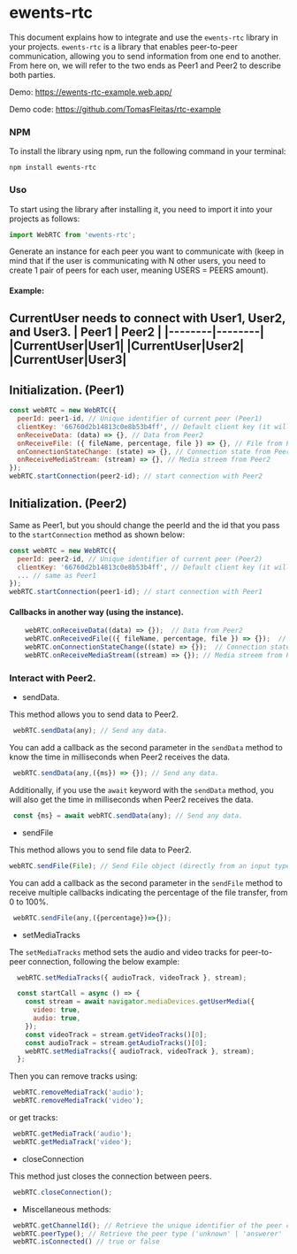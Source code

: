 # ewents-rtc

This document explains how to integrate and use the `ewents-rtc` library in your projects. `ewents-rtc` is a library that enables peer-to-peer communication, allowing you to send information from one end to another. From here on, we will refer to the two ends as Peer1 and Peer2 to describe both parties.

Demo: 
https://ewents-rtc-example.web.app/

Demo code:
https://github.com/TomasFleitas/rtc-example

### NPM

To install the library using npm, run the following command in your terminal:

```batch
npm install ewents-rtc
```

### Uso

To start using the library after installing it, you need to import it into your projects as follows:

```javascript
import WebRTC from 'ewents-rtc';
```
Generate an instance for each peer you want to communicate with (keep in mind that if the user is communicating with N other users, you need to create 1 pair of peers for each user, meaning USERS = PEERS amount).

#### Example:
CurrentUser needs to connect with User1, User2, and User3.
| Peer1  | Peer2  |
|--------|--------|
|CurrentUser|User1|
|CurrentUser|User2|
|CurrentUser|User3|
---------------
## Initialization. (Peer1)
```javascript
const webRTC = new WebRTC({
  peerId: peer1-id, // Unique identifier of current peer (Peer1)
  clientKey: '66760d2b14813c0e8b53b4ff', // Default client key (it will be deleted in the future).
  onReceiveData: (data) => {}, // Data from Peer2
  onReceiveFile: ({ fileName, percentage, file }) => {}, // File from Peer2
  onConnectionStateChange: (state) => {}, // Connection state from Peer2
  onReceiveMediaStream: (stream) => {}, // Media streem from Peer2
});
webRTC.startConnection(peer2-id); // start connection with Peer2
```

## Initialization. (Peer2)
Same as Peer1, but you should change the peerId and the id that you pass to the `startConnection` method as shown below:
```javascript
const webRTC = new WebRTC({
  peerId: peer2-id, // Unique identifier of current peer (Peer2)
  clientKey: '66760d2b14813c0e8b53b4ff', // Default client key (it will be deleted in the future).
  ... // same as Peer1
});
webRTC.startConnection(peer1-id); // start connection with Peer1
```

#### Callbacks in another way (using the instance).
```javascript
    webRTC.onReceiveData((data) => {});  // Data from Peer2
    webRTC.onReceivedFile(({ fileName, percentage, file }) => {});  // File from Peer2
    webRTC.onConnectionStateChange((state) => {});  // Connection state from Peer2
    webRTC.onReceiveMediaStream((stream) => {}); // Media streem from Peer2
```
### Interact with Peer2.
* sendData.

This method allows you to send data to Peer2.
```javascript
 webRTC.sendData(any); // Send any data.
```
You can add a callback as the second parameter in the `sendData` method to know the time in milliseconds when Peer2 receives the data.
```javascript
 webRTC.sendData(any,({ms}) => {}); // Send any data.
```
Additionally, if you use the `await` keyword with the `sendData` method, you will also get the time in milliseconds when Peer2 receives the data.
```javascript
 const {ms} = await webRTC.sendData(any); // Send any data.
```
* sendFile

This method allows you to send file data to Peer2.
```javascript
webRTC.sendFile(File); // Send File object (directly from an input type="file")
```
You can add a callback as the second parameter in the `sendFile` method to receive multiple callbacks indicating the percentage of the file transfer, from 0 to 100%.
```javascript
 webRTC.sendFile(any,({percentage})=>{});
```
* setMediaTracks

The `setMediaTracks` method sets the audio and video tracks for peer-to-peer connection, following the below example:
```javascript
  webRTC.setMediaTracks({ audioTrack, videoTrack }, stream);
```
```javascript
  const startCall = async () => {
    const stream = await navigator.mediaDevices.getUserMedia({
      video: true,
      audio: true,
    });
    const videoTrack = stream.getVideoTracks()[0];
    const audioTrack = stream.getAudioTracks()[0];
    webRTC.setMediaTracks({ audioTrack, videoTrack }, stream);
  };
```
Then you can remove tracks using:
```javascript
 webRTC.removeMediaTrack('audio');
 webRTC.removeMediaTrack('video');
```
or get tracks:
```javascript
 webRTC.getMediaTrack('audio');
 webRTC.getMediaTrack('video');
 ```
 * closeConnection

 This method just closes the connection between peers.
 ```javascript
  webRTC.closeConnection();
 ```
 * Miscellaneous methods:
```javascript
 webRTC.getChannelId(); // Retrieve the unique identifier of the peer connection
 webRTC.peerType(); // Retrieve the peer type ('unknown' | 'answerer' | 'offerer')
 webRTC.isConnected() // true or false
```